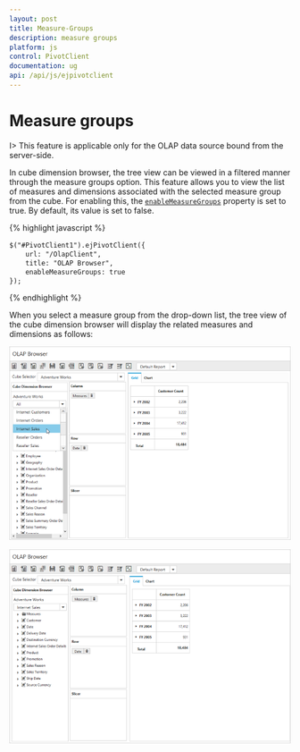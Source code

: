 ```yaml
---
layout: post
title: Measure-Groups
description: measure groups 
platform: js
control: PivotClient
documentation: ug
api: /api/js/ejpivotclient
---
```


# Measure groups

I> This feature is applicable only for the OLAP data source bound from the server-side.

In cube dimension browser, the tree view can be viewed in a filtered manner through the measure groups option. This feature allows you to view the list of measures and dimensions associated with the selected measure group from the cube. For enabling this, the [`enableMeasureGroups`](/api/js/ejpivotclient#members:enablemeasuregroups) property is set to true. By default, its value is set to false.

{% highlight javascript %}

    $("#PivotClient1").ejPivotClient({
        url: "/OlapClient",
        title: "OLAP Browser",
        enableMeasureGroups: true
    });

{% endhighlight %}

When you select a measure group from the drop-down list, the tree view of the cube dimension browser will display the related measures and dimensions as follows:

![](Measure-Groups_images/beforemeasure.png)

![](Measure-Groups_images/aftermeasure.png)

